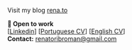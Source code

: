 Visit my blog [rena.to](https://rena.to)


**📝 Open to work**  
[[Linkedin](http://linkedin.com/in/renatorib)] [[Portuguese CV](https://raw.githubusercontent.com/renatorib/curriculum-vitae/master/build/PT-BR.pdf)] [[English CV](https://raw.githubusercontent.com/renatorib/curriculum-vitae/master/build/EN-US.pdf)]  
**Contact:** renatoribroman@gmail.com
